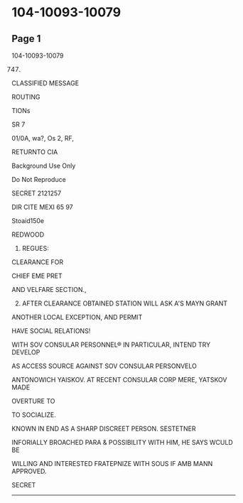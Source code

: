 # 104-10093-10079

## Page 1

104-10093-10079

747.

CLASSIFIED MESSAGE

ROUTING

TIONs

SR 7

01/0A, wa?, Os 2, RF,

RETURNTO CIA

Background Use Only

Do Not Reproduce

SECRET 2121257

DIR CITE MEXI 65 97

Stoaid150e

REDWOOD

1. REGUES:

CLEARANCE FOR

CHIEF EME PRET

AND VELFARE SECTION.,

2. AFTER CLEARANCE OBTAINED STATION WILL ASK A'S MAYN GRANT

ANOTHER LOCAL EXCEPTION, AND PERMIT

HAVE SOCIAL RELATIONS!

WITH SOV CONSULAR PERSONNEL® IN PARTICULAR, INTEND TRY DEVELOP

AS ACCESS SOURCE AGAINST SOV CONSULAR PERSONVELO

ANTONOWICH YAISKOV. AT RECENT CONSULAR CORP MERE, YATSKOV MADE

OVERTURE TO

TO SOCIALIZE.

KNOWN IN END AS A SHARP DISCREET PERSON. SESTETNER

INFORIALLY BROACHED PARA & POSSIBILITY WITH HIM, HE SAYS WCULD BE

WILLING AND INTERESTED FRATEPNIZE WITH SOUS IF AMB MANN APPROVED.

SECRET

---

